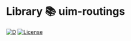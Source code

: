 # Library 📚 uim-routings

[![D](https://github.com/UIMSolutions/uim/actions/workflows/uim-routings.yml/badge.svg)](https://github.com/UIMSolutions/uim/actions/workflows/uim-routings.yml) [![License](https://img.shields.io/badge/License-Apache_2.0-blue.svg)](https://opensource.org/licenses/Apache-2.0)
